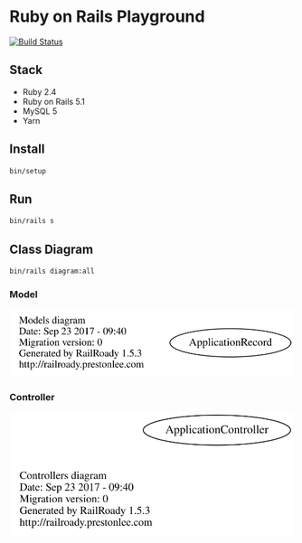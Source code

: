 # Ruby on Rails Playground

[![Build Status](https://travis-ci.org/ybiquitous/rails-playground.svg?branch=master)](https://travis-ci.org/ybiquitous/rails-playground)

## Stack

- Ruby 2.4
- Ruby on Rails 5.1
- MySQL 5
- Yarn

## Install

```sh
bin/setup
```

## Run

```sh
bin/rails s
```

## Class Diagram

```sh
bin/rails diagram:all
```

### Model

![Diagram of Models](doc/models_brief.svg)

### Controller

![Diagram of Controllers](doc/controllers_brief.svg)
